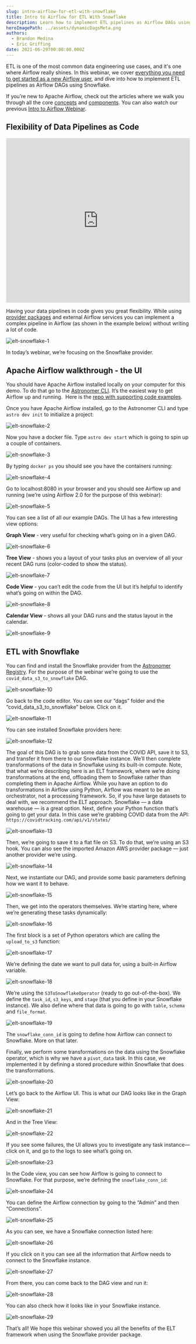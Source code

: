 ```yaml
---
slug: intro-airflow-for-etl-with-snowflake
title: Intro to Airflow for ETL With Snowflake
description: Learn how to implement ETL pipelines as Airflow DAGs using Snowflake
heroImagePath: ../assets/dynamicDagsMeta.png
authors:
  - Brandon Medina
  - Eric Griffing
date: 2021-06-29T00:00:00.000Z
---
```

ETL is one of the most common data engineering use cases, and it's one where Airflow really shines. In this webinar, we cover [everything you need to get started as a new Airflow user](https://www.astronomer.io/ebooks/getting-started-with-apache-airflow), and dive into how to implement ETL pipelines as Airflow DAGs using Snowflake.

If you’re new to Apache Airflow, check out the articles where we walk you through all the core [concepts](https://www.astronomer.io/guides/intro-to-airflow) and [components](https://www.astronomer.io/guides/airflow-components). You can also watch our previous [Intro to Airflow Webinar](https://www.astronomer.io/events/webinars/intro-to-airflow/).

## Flexibility of Data Pipelines as Code

<iframe src="https://fast.wistia.net/embed/iframe/t6ssyh9nmk" title="Intro to Airflow for ETL With Snowflake Video" allow="autoplay; fullscreen" allowtransparency="true" frameborder="0" scrolling="no" class="wistia_embed" name="wistia_embed" allowfullscreen msallowfullscreen width="100%" height="450"></iframe>

Having your data pipelines in code gives you great flexibility. While using [provider packages](https://www.astronomer.io/blog/astronomer-registry) and external Airflow services you can implement a complex pipeline in Airflow (as shown in the example below) without writing a lot of code. 

![elt-snowflake-1](../assets/elt-snowflake-1.jpg)

In today’s webinar, we’re focusing on the Snowflake provider.

## Apache Airflow walkthrough - the UI

You should have Apache Airflow installed locally on your computer for this demo. To do that go to the [Astronomer CLI](https://www.astronomer.io/docs/cloud/stable/develop/cli-quickstart). It’s the easiest way to get Airflow up and running. 
Here is the [repo with supporting code examples](https://github.com/astronomer/intro-to-airflow-webinar).

Once you have Apache Airflow installed, go to the Astronomer CLI and type `astro dev init` to initialize a project:

![elt-snowflake-2](../assets/elt-snowflake-2.jpg)

Now you have a docker file. Type `astro dev start` which is going to spin up a couple of containers.

![elt-snowflake-3](../assets/elt-snowflake-3.jpg)

By typing `docker ps` you should see you have the containers running:

![elt-snowflake-4](../assets/elt-snowflake-4.jpg)

Go to localhost:8080 in your browser and you should see Airflow up and running (we’re using Airflow 2.0 for the purpose of this webinar):

![elt-snowflake-5](../assets/elt-snowflake-5.jpg)

You can see a list of all our example DAGs. The UI has a few interesting view options:

**Graph View** - very useful for checking what’s going on in a given DAG.

![elt-snowflake-6](../assets/elt-snowflake-6.jpg)

**Tree View** - shows you a layout of your tasks plus an overview of all your recent DAG runs (color-coded to show the status).

![elt-snowflake-7](../assets/elt-snowflake-7.jpg)

**Code View** - you can’t edit the code from the UI but it’s helpful to identify what’s going on within the DAG.

![elt-snowflake-8](../assets/elt-snowflake-8.jpg)

**Calendar View** - shows all your DAG runs and the status layout in the calendar.

![elt-snowflake-9](../assets/elt-snowflake-9.jpg)

## ETL with Snowflake

You can find and install the Snowflake provider from the [Astronomer Registry](https://registry.astronomer.io/).
For the purpose of the webinar we’re going to use the `covid_data_s3_to_snowflake` DAG.

![elt-snowflake-10](../assets/elt-snowflake-10.jpg)

Go back to the code editor. You can see our “dags” folder and the “covid_data_s3_to_snowflake” below. Click on it.

![elt-snowflake-11](../assets/elt-snowflake-11.jpg)

You can see installed Snowflake providers here:

![elt-snowflake-12](../assets/elt-snowflake-12.jpg)

The goal of this DAG is to grab some data from the COVID API, save it to S3, and transfer it from there to our Snowflake instance. We’ll then complete transformations of the data in Snowflake using its built-in compute.
Note, that what we’re describing here is an ELT framework, where we’re doing transformations at the end, offloading them to Snowflake rather than completing them in Apache Airflow. While you have an option to do transformations in Airflow using Python, Airflow was meant to be an orchestrator, not a processing framework. So, if you have large datasets to deal with, we recommend the ELT approach. Snowflake — a data warehouse — is a great option.
Next, define your Python function that’s going to get your data. In this case we’re grabbing COVID data from the API: `https://covidtracking.com/api/v1/states/`

![elt-snowflake-13](../assets/elt-snowflake-13.jpg)

Then, we’re going to save it to a flat file on S3. To do that, we’re using an S3 hook. You can also see the imported Amazon AWS provider package — just another provider we’re using.

![elt-snowflake-14](../assets/elt-snowflake-14.jpg)

Next, we instantiate our DAG, and provide some basic parameters defining how we want it to behave.

![elt-snowflake-15](../assets/elt-snowflake-15.jpg)

Then, we get into the operators themselves. We’re starting here, where we’re generating these tasks dynamically:

![elt-snowflake-16](../assets/elt-snowflake-16.jpg)

The first block is a set of Python operators which are calling the `upload_to_s3` function:

![elt-snowflake-17](../assets/elt-snowflake-17.jpg)

We’re defining the date we want to pull data for, using a built-in Airflow variable.

![elt-snowflake-18](../assets/elt-snowflake-18.jpg)

We’re using the `S3ToSnowflakeOperator` (ready to go out-of-the-box). We define the `task_id`, `s3_keys`, and `stage` (that you define in your Snowflake instance). We also define where that data is going to go with `table`, `schema` and `file_format`. 

![elt-snowflake-19](../assets/elt-snowflake-19.jpg)

The `snowflake_conn_id` is going to define how Airflow can connect to Snowflake. More on that later.

Finally, we perform some transformations on the data using the Snowflake operator, which is why we have a `pivot_data` task. In this case, we implemented it by defining a stored procedure within Snowflake that does the transformations. 

![elt-snowflake-20](../assets/elt-snowflake-20.jpg)

Let’s go back to the Airflow UI. This is what our DAG looks like in the Graph View:

![elt-snowflake-21](../assets/elt-snowflake-21.jpg)

And in the Tree View:

![elt-snowflake-22](../assets/elt-snowflake-22.jpg)

If you see some failures, the UI allows you to investigate any task instance— click on it, and go to the logs to see what’s going on. 

![elt-snowflake-23](../assets/elt-snowflake-23.jpg)

In the Code view, you can see how Airflow is going to connect to Snowflake. For that purpose, we’re defining the `snowflake_conn_id`:

![elt-snowflake-24](../assets/elt-snowflake-24.jpg)

You can define the Airflow connection by going to the “Admin” and then “Connections”.

![elt-snowflake-25](../assets/elt-snowflake-25.jpg)

As you can see, we have a Snowflake connection listed here:

![elt-snowflake-26](../assets/elt-snowflake-26.jpg)

If you click on it you can see all the information that Airflow needs to connect to the Snowflake instance.

![elt-snowflake-27](../assets/elt-snowflake-27.jpg)

From there, you can come back to the DAG view and run it:

![elt-snowflake-28](../assets/elt-snowflake-28.jpg)

You can also check how it looks like in your Snowflake instance.

![elt-snowflake-29](../assets/elt-snowflake-29.jpg)

That’s all! We hope this webinar showed you all the benefits of the ELT framework when using the Snowflake provider package.
